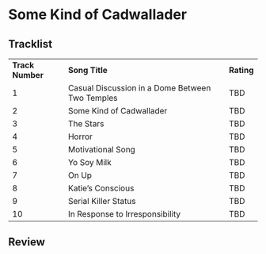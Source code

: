 # Some Kind of Cadwallader

## Tracklist
<table>
    <tr>
        <td><strong>Track Number</strong></td>
        <td><strong>Song Title</strong></td>
        <td><strong>Rating</strong></td>
    </tr>
    <tr>
        <td>1</td>
        <td>Casual Discussion in a Dome Between Two Temples</td>
        <td>TBD</td>
    </tr>
        <tr>
        <td>2</td>
        <td>Some Kind of Cadwallader</td>
        <td>TBD</td>
    </tr>
        <tr>
        <td>3</td>
        <td>The Stars</td>
        <td>TBD</td>
    </tr>
        <tr>
        <td>4</td>
        <td>Horror</td>
        <td>TBD</td>
    </tr>
        <tr>
        <td>5</td>
        <td>Motivational Song</td>
        <td>TBD</td>
    </tr>
        <tr>
        <td>6</td>
        <td>Yo Soy Milk</td>
        <td>TBD</td>
    </tr>
        <tr>
        <td>7</td>
        <td>On Up</td>
        <td>TBD</td>
    </tr>
        <tr>
        <td>8</td>
        <td>Katie’s Conscious</td>
        <td>TBD</td>
    </tr>
        <tr>
        <td>9</td>
        <td>Serial Killer Status</td>
        <td>TBD</td>
    </tr>
        <tr>
        <td>10</td>
        <td>In Response to Irresponsibility</td>
        <td>TBD</td>
    </tr>
</table>

## Review